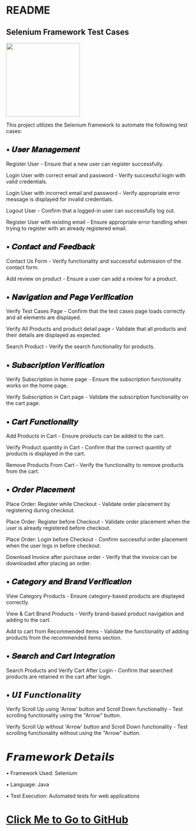 # README

## Selenium Framework Test Cases

<img src="C:\Users\PC\Downloads\selenium_4_logo.png" width="200">


This project utilizes the Selenium framework to automate the following test cases:

## • 𝑼𝒔𝒆𝒓 𝑴𝒂𝒏𝒂𝒈𝒆𝒎𝒆𝒏𝒕

Register User - Ensure that a new user can register successfully.

Login User with correct email and password - Verify successful login with valid credentials.

Login User with incorrect email and password - Verify appropriate error message is displayed for invalid credentials.

Logout User - Confirm that a logged-in user can successfully log out.

Register User with existing email - Ensure appropriate error handling when trying to register with an already registered email.

## • 𝑪𝒐𝒏𝒕𝒂𝒄𝒕 𝒂𝒏𝒅 𝑭𝒆𝒆𝒅𝒃𝒂𝒄𝒌

Contact Us Form - Verify functionality and successful submission of the contact form.

Add review on product - Ensure a user can add a review for a product.

## • 𝑵𝒂𝒗𝒊𝒈𝒂𝒕𝒊𝒐𝒏 𝒂𝒏𝒅 𝑷𝒂𝒈𝒆 𝑽𝒆𝒓𝒊𝒇𝒊𝒄𝒂𝒕𝒊𝒐𝒏

Verify Test Cases Page - Confirm that the test cases page loads correctly and all elements are displayed.

Verify All Products and product detail page - Validate that all products and their details are displayed as expected.

Search Product - Verify the search functionality for products.

## • 𝑺𝒖𝒃𝒔𝒄𝒓𝒊𝒑𝒕𝒊𝒐𝒏 𝑽𝒆𝒓𝒊𝒇𝒊𝒄𝒂𝒕𝒊𝒐𝒏

Verify Subscription in home page - Ensure the subscription functionality works on the home page.

Verify Subscription in Cart page - Validate the subscription functionality on the cart page.

## • 𝑪𝒂𝒓𝒕 𝑭𝒖𝒏𝒄𝒕𝒊𝒐𝒏𝒂𝒍𝒊𝒕𝒚

Add Products in Cart - Ensure products can be added to the cart.

Verify Product quantity in Cart - Confirm that the correct quantity of products is displayed in the cart.

Remove Products From Cart - Verify the functionality to remove products from the cart.

## • 𝑶𝒓𝒅𝒆𝒓 𝑷𝒍𝒂𝒄𝒆𝒎𝒆𝒏𝒕

Place Order: Register while Checkout - Validate order placement by registering during checkout.

Place Order: Register before Checkout - Validate order placement when the user is already registered before checkout.

Place Order: Login before Checkout - Confirm successful order placement when the user logs in before checkout.

Download Invoice after purchase order - Verify that the invoice can be downloaded after placing an order.

## • 𝑪𝒂𝒕𝒆𝒈𝒐𝒓𝒚 𝒂𝒏𝒅 𝑩𝒓𝒂𝒏𝒅 𝑽𝒆𝒓𝒊𝒇𝒊𝒄𝒂𝒕𝒊𝒐𝒏

View Category Products - Ensure category-based products are displayed correctly.

View & Cart Brand Products - Verify brand-based product navigation and adding to the cart.

Add to cart from Recommended items - Validate the functionality of adding products from the recommended items section.

## • 𝑺𝒆𝒂𝒓𝒄𝒉 𝒂𝒏𝒅 𝑪𝒂𝒓𝒕 𝑰𝒏𝒕𝒆𝒈𝒓𝒂𝒕𝒊𝒐𝒏

Search Products and Verify Cart After Login - Confirm that searched products are retained in the cart after login.

## • 𝙐𝙄 𝙁𝙪𝙣𝙘𝙩𝙞𝙤𝙣𝙖𝙡𝙞𝙩𝙮

Verify Scroll Up using 'Arrow' button and Scroll Down functionality - Test scrolling functionality using the "Arrow" button.

Verify Scroll Up without 'Arrow' button and Scroll Down functionality - Test scrolling functionality without using the "Arrow" button.

# 𝙁𝙧𝙖𝙢𝙚𝙬𝙤𝙧𝙠 𝘿𝙚𝙩𝙖𝙞𝙡𝙨

• Framework Used: Selenium

• Language: Java

• Test Execution: Automated tests for web applications


# [Click Me to Go to GitHub](https://github.com/AbdallahKhalil10/FinalProject.git)
